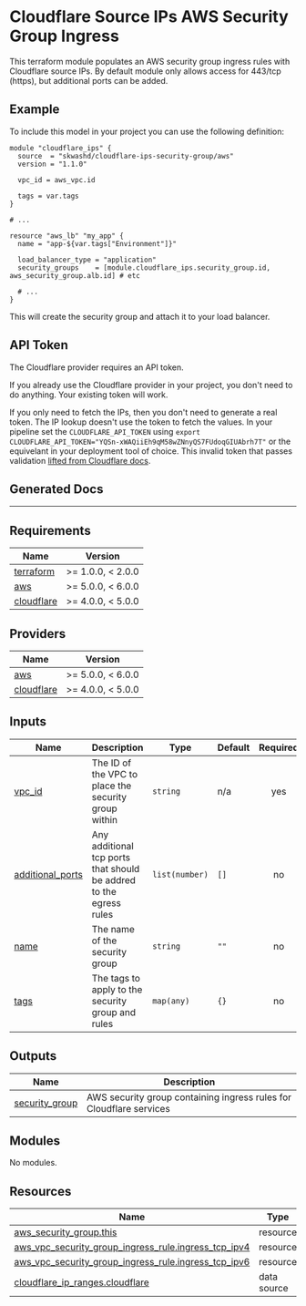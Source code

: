 # Cloudflare Source IPs AWS Security Group Ingress

This terraform module populates an AWS security group ingress rules with Cloudflare source IPs. By default module only allows access for 443/tcp (https), but additional ports can be added.

## Example

To include this model in your project you can use the following definition:

```hcl2
module "cloudflare_ips" {
  source  = "skwashd/cloudflare-ips-security-group/aws"
  version = "1.1.0"

  vpc_id = aws_vpc.id

  tags = var.tags
}

# ...

resource "aws_lb" "my_app" {
  name = "app-${var.tags["Environment"]}"

  load_balancer_type = "application"
  security_groups    = [module.cloudflare_ips.security_group.id, aws_security_group.alb.id] # etc

  # ...
}
```

This will create the security group and attach it to your load balancer.

## API Token

The Cloudflare provider requires an API token. 

If you already use the Cloudflare provider in your project, you don't need to do anything. Your existing token will work.

If you only need to fetch the IPs, then you don't need to generate a real token. The IP lookup doesn't use the token to fetch the values. In your pipeline set the `CLOUDFLARE_API_TOKEN` using `export CLOUDFLARE_API_TOKEN="YQSn-xWAQiiEh9qM58wZNnyQS7FUdoqGIUAbrh7T"` or the equivelant in your deployment tool of choice. This invalid token that passes validation [lifted from Cloudflare docs](https://developers.cloudflare.com/api/).

## Generated Docs

<!-- BEGIN_TF_DOCS -->


----

## Requirements

| Name | Version |
|------|---------|
| <a name="requirement_terraform"></a> [terraform](#requirement\_terraform) | >= 1.0.0, < 2.0.0 |
| <a name="requirement_aws"></a> [aws](#requirement\_aws) | >= 5.0.0, < 6.0.0 |
| <a name="requirement_cloudflare"></a> [cloudflare](#requirement\_cloudflare) | >= 4.0.0, < 5.0.0 |

## Providers

| Name | Version |
|------|---------|
| <a name="provider_aws"></a> [aws](#provider\_aws) | >= 5.0.0, < 6.0.0 |
| <a name="provider_cloudflare"></a> [cloudflare](#provider\_cloudflare) | >= 4.0.0, < 5.0.0 |

## Inputs

| Name | Description | Type | Default | Required |
|------|-------------|------|---------|:--------:|
| <a name="input_vpc_id"></a> [vpc\_id](#input\_vpc\_id) | The ID of the VPC to place the security group within | `string` | n/a | yes |
| <a name="input_additional_ports"></a> [additional\_ports](#input\_additional\_ports) | Any additional tcp ports that should be addred to the egress rules | `list(number)` | `[]` | no |
| <a name="input_name"></a> [name](#input\_name) | The name of the security group | `string` | `""` | no |
| <a name="input_tags"></a> [tags](#input\_tags) | The tags to apply to the security group and rules | `map(any)` | `{}` | no |

## Outputs

| Name | Description |
|------|-------------|
| <a name="output_security_group"></a> [security\_group](#output\_security\_group) | AWS security group containing ingress rules for Cloudflare services |

## Modules

No modules.

## Resources

| Name | Type |
|------|------|
| [aws_security_group.this](https://registry.terraform.io/providers/hashicorp/aws/latest/docs/resources/security_group) | resource |
| [aws_vpc_security_group_ingress_rule.ingress_tcp_ipv4](https://registry.terraform.io/providers/hashicorp/aws/latest/docs/resources/vpc_security_group_ingress_rule) | resource |
| [aws_vpc_security_group_ingress_rule.ingress_tcp_ipv6](https://registry.terraform.io/providers/hashicorp/aws/latest/docs/resources/vpc_security_group_ingress_rule) | resource |
| [cloudflare_ip_ranges.cloudflare](https://registry.terraform.io/providers/cloudflare/cloudflare/latest/docs/data-sources/ip_ranges) | data source |
<!-- END_TF_DOCS -->

